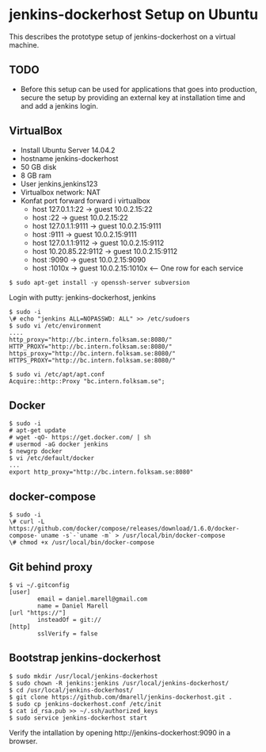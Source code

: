 # jenkins-dockerhost Setup on Ubuntu
This describes the prototype setup of jenkins-dockerhost on a virtual machine.

## TODO
- Before this setup can be used for applications that goes into production, secure the setup by providing an
 external key at installation time and and add a jenkins login.

## VirtualBox
- Install Ubuntu Server 14.04.2
- hostname jenkins-dockerhost
- 50 GB disk
- 8 GB ram
- User jenkins,jenkins123
- Virtualbox network: NAT
- Konfat port forward forward i virtualbox
  - host 127.0.1.1:22 -> guest 10.0.2.15:22
  - host <hostip>:22 -> guest 10.0.2.15:22
  - host 127.0.1.1:9111 -> guest 10.0.2.15:9111
  - host <hostip>:9111 -> guest 10.0.2.15:9111
  - host 127.0.1.1:9112 -> guest 10.0.2.15:9112
  - host 10.20.85.22:9112 -> guest 10.0.2.15:9112
  - host <hostip>:9090 -> guest 10.0.2.15:9090
  - host <hostip>:1010x -> guest 10.0.2.15:1010x <-- One row for each service

```
$ sudo apt-get install -y openssh-server subversion
```
Login with putty: jenkins-dockerhost, jenkins
```
$ sudo -i
\# echo "jenkins ALL=NOPASSWD: ALL" >> /etc/sudoers
$ sudo vi /etc/environment
....
http_proxy="http://bc.intern.folksam.se:8080/"
HTTP_PROXY="http://bc.intern.folksam.se:8080/"
https_proxy="http://bc.intern.folksam.se:8080/"
HTTPS_PROXY="http://bc.intern.folksam.se:8080/"

$ sudo vi /etc/apt/apt.conf
Acquire::http::Proxy "bc.intern.folksam.se";
```
## Docker
```
$ sudo -i
# apt-get update
# wget -qO- https://get.docker.com/ | sh
# usermod -aG docker jenkins
$ newgrp docker
$ vi /etc/default/docker
...
export http_proxy="http://bc.intern.folksam.se:8080"
```
## docker-compose
```
$ sudo -i
\# curl -L https://github.com/docker/compose/releases/download/1.6.0/docker-compose-`uname -s`-`uname -m` > /usr/local/bin/docker-compose
\# chmod +x /usr/local/bin/docker-compose
```
## Git behind proxy
```
$ vi ~/.gitconfig
[user]
        email = daniel.marell@gmail.com
        name = Daniel Marell
[url "https://"]
        insteadOf = git://
[http]
        sslVerify = false
```
## Bootstrap jenkins-dockerhost
```
$ sudo mkdir /usr/local/jenkins-dockerhost
$ sudo chown -R jenkins:jenkins /usr/local/jenkins-dockerhost/
$ cd /usr/local/jenkins-dockerhost/
$ git clone https://github.com/dmarell/jenkins-dockerhost.git .
$ sudo cp jenkins-dockerhost.conf /etc/init
$ cat id_rsa.pub >> ~/.ssh/authorized_keys
$ sudo service jenkins-dockerhost start
```
Verify the intallation by opening http://jenkins-dockerhost:9090 in a browser.
